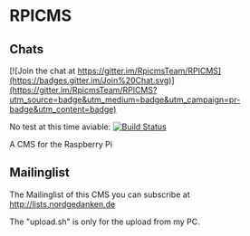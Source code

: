 RPICMS
======

Chats
-----
[![Join the chat at https://gitter.im/RpicmsTeam/RPICMS](https://badges.gitter.im/Join%20Chat.svg)](https://gitter.im/RpicmsTeam/RPICMS?utm_source=badge&utm_medium=badge&utm_campaign=pr-badge&utm_content=badge)

No test at this time aviable:  [![Build Status](https://travis-ci.org/RpicmsTeam/RPICMS.svg?branch=master)](https://travis-ci.org/RpicmsTeam/RPICMS)

A CMS for the Raspberry Pi

Mailinglist
-----------
The Mailinglist of this CMS you can subscribe at http://lists.nordgedanken.de

The "upload.sh" is only for the upload from my PC.
